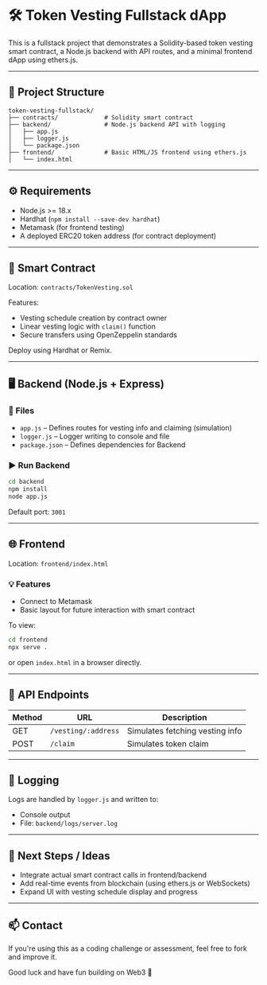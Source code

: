 
# 🛠 Token Vesting Fullstack dApp

This is a fullstack project that demonstrates a Solidity-based token vesting smart contract, a Node.js backend with API routes, and a minimal frontend dApp using ethers.js.

---

## 📁 Project Structure

```
token-vesting-fullstack/
├── contracts/             # Solidity smart contract
├── backend/               # Node.js backend API with logging
│   ├── app.js
│   ├── logger.js
│   └── package.json
├── frontend/              # Basic HTML/JS frontend using ethers.js
│   └── index.html
```

---

## ⚙️ Requirements

- Node.js >= 18.x
- Hardhat (`npm install --save-dev hardhat`)
- Metamask (for frontend testing)
- A deployed ERC20 token address (for contract deployment)

---

## 🧩 Smart Contract

Location: `contracts/TokenVesting.sol`

Features:
- Vesting schedule creation by contract owner
- Linear vesting logic with `claim()` function
- Secure transfers using OpenZeppelin standards

Deploy using Hardhat or Remix.

---

## 🖥 Backend (Node.js + Express)

### 📂 Files

- `app.js` – Defines routes for vesting info and claiming (simulation)
- `logger.js` – Logger writing to console and file
- `package.json` – Defines dependencies for Backend

### ▶️ Run Backend

```bash
cd backend
npm install
node app.js
```

Default port: `3001`

---

## 🌐 Frontend

Location: `frontend/index.html`

### 💡 Features

- Connect to Metamask
- Basic layout for future interaction with smart contract

To view:

```bash
cd frontend
npx serve .
```

or open `index.html` in a browser directly.

---

## 📜 API Endpoints

| Method | URL                    | Description                      |
|--------|------------------------|----------------------------------|
| GET    | `/vesting/:address`    | Simulates fetching vesting info |
| POST   | `/claim`               | Simulates token claim           |

---

## 📝 Logging

Logs are handled by `logger.js` and written to:
- Console output
- File: `backend/logs/server.log`

---

## 🚀 Next Steps / Ideas

- Integrate actual smart contract calls in frontend/backend
- Add real-time events from blockchain (using ethers.js or WebSockets)
- Expand UI with vesting schedule display and progress

---

## 📫 Contact

If you're using this as a coding challenge or assessment, feel free to fork and improve it.

Good luck and have fun building on Web3 🚀
